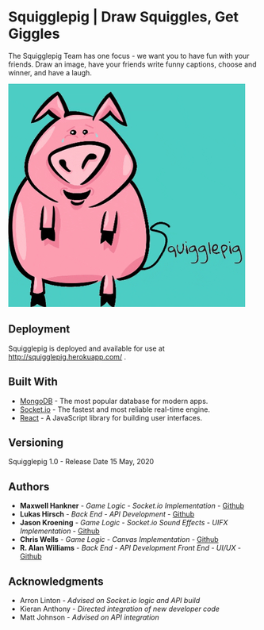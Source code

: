 # Squigglepig | Draw Squiggles, Get Giggles

The Squigglepig Team has one focus - we want you to have fun with your friends. Draw an image, have your friends write funny captions, choose and winner, and have a laugh.

![Squigglepig Laughing](client/src/assets/images/squigglepig_laugh.gif)

## Deployment

Squigglepig is deployed and available for use at http://squigglepig.herokuapp.com/ . 

## Built With

* [MongoDB](https://www.mongodb.com/) - The most popular database for modern apps.
* [Socket.io](https://socket.io/) - The fastest and most reliable real-time engine.
* [React](https://reactjs.org/) - A JavaScript library for building user interfaces.

## Versioning

Squigglepig 1.0 - Release Date 15 May, 2020

## Authors

* **Maxwell Hankner** - *Game Logic - Socket.io Implementation* - [Github](https://github.com/maxwellhankner)
* **Lukas Hirsch** - *Back End - API Development* - [Github](https://github.com/lhirsch1)
* **Jason Kroening** - *Game Logic - Socket.io Sound Effects - UIFX Implementation* - [Github](https://github.com/skvisual)
* **Chris Wells** - *Game Logic - Canvas Implementation* - [Github](https://github.com/chriswells1995/)
* **R. Alan Williams** - *Back End - API Development Front End - UI/UX* - [Github](https://github.com/rwilliams01101)

## Acknowledgments

* Arron Linton - *Advised on Socket.io logic and API build*
* Kieran Anthony - *Directed integration of new developer code*
* Matt Johnson - *Advised on API integration*

